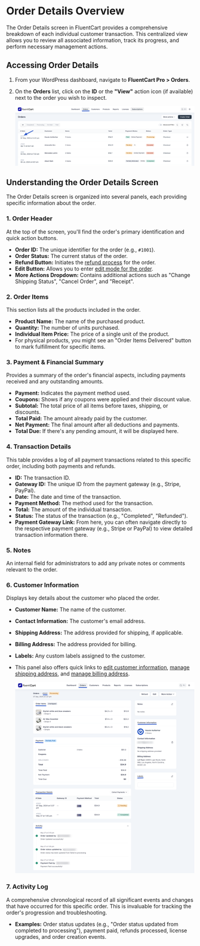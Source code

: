  # Order Details Overview

The Order Details screen in FluentCart provides a comprehensive breakdown of each individual customer transaction. This centralized view allows you to review all associated information, track its progress, and perform necessary management actions.

## Accessing Order Details

1.  From your WordPress dashboard, navigate to **FluentCart Pro > Orders**.
2.  On the **Orders** list, click on the **ID** or the **"View"** action icon (if available) next to the order you wish to inspect.

    ![Screenshot of Order Details Page](/guide/public/images/store-management/order-3-details.png)

## Understanding the Order Details Screen

The Order Details screen is organized into several panels, each providing specific information about the order.

### 1. Order Header

At the top of the screen, you'll find the order's primary identification and quick action buttons.

* **Order ID:** The unique identifier for the order (e.g., `#1001`).
* **Order Status:** The current status of the order.
* **Refund Button:** Initiates the [refund process](/guide/store-management/orders-management/processing-refunds) for the order.
* **Edit Button:** Allows you to enter [edit mode for the order](/guide/store-management/orders-management/editing-existing-orders).
* **More Actions Dropdown:** Contains additional actions such as "Change Shipping Status", "Cancel Order", and "Receipt".

### 2. Order Items

This section lists all the products included in the order.

* **Product Name:** The name of the purchased product.
* **Quantity:** The number of units purchased.
* **Individual Item Price:** The price of a single unit of the product.
* For physical products, you might see an "Order Items Delivered" button to mark fulfillment for specific items.

### 3. Payment & Financial Summary

Provides a summary of the order's financial aspects, including payments received and any outstanding amounts.

* **Payment:** Indicates the payment method used.
* **Coupons:** Shows if any coupons were applied and their discount value.
* **Subtotal:** The total price of all items before taxes, shipping, or discounts.
* **Total Paid:** The amount already paid by the customer.
* **Net Payment:** The final amount after all deductions and payments.
* **Total Due:**  If there's any pending amount, it will be displayed here.

### 4. Transaction Details

This table provides a log of all payment transactions related to this specific order, including both payments and refunds.

* **ID:** The transaction ID.
* **Gateway ID:** The unique ID from the payment gateway (e.g., Stripe, PayPal).
* **Date:** The date and time of the transaction.
* **Payment Method:** The method used for the transaction.
* **Total:** The amount of the individual transaction.
* **Status:** The status of the transaction (e.g., "Completed", "Refunded").
* **Payment Gateway Link:** From here, you can often navigate directly to the respective payment gateway (e.g., Stripe or PayPal) to view detailed transaction information there.


### 5. Notes

An internal field for administrators to add any private notes or comments relevant to the order.

### 6. Customer Information

Displays key details about the customer who placed the order.

* **Customer Name:** The name of the customer.
* **Contact Information:** The customer's email address.
* **Shipping Address:** The address provided for shipping, if applicable.
* **Billing Address:** The address provided for billing.
* **Labels:** Any custom labels assigned to the customer.
* This panel also offers quick links to [edit customer information](/guide/store-management/customers-management/customer-details-overview#editing-customer-information), [manage shipping address](/guide/store-management/customers-management/customer-details-overview#managing-customer-addresses), and [manage billing address](/guide/store-management/customers-management/customer-details-overview#managing-customer-addresses).

    ![Screenshot of Order Details Page](/guide/public/images/store-management/order-details.png)

### 7. Activity Log

A comprehensive chronological record of all significant events and changes that have occurred for this specific order. This is invaluable for tracking the order's progression and troubleshooting.

* **Examples:** Order status updates (e.g., "Order status updated from completed to processing"), payment paid, refunds processed, license upgrades, and order creation events.

